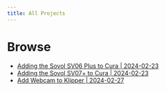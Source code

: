 ```yaml
---
title: All Projects
---
```


# Browse


- [Adding the Sovol SV06 Plus to Cura | 2024-02-23](./add-sovol-sv06-plus-to-cura.md)
- [Adding the Sovol SV07+ to Cura | 2024-02-23](./add-sovol-sv07-plus-to-cura.md)
- [Add Webcam to Klipper | 2024-02-27](./add-webcam-to-klipper.md)